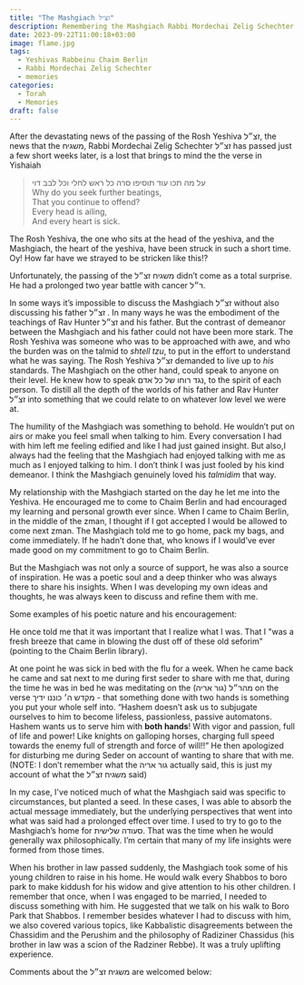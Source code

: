 ```yaml
---
title: "The Mashgiach זצ״ל"
description: Remembering the Mashgiach Rabbi Mordechai Zelig Schechter זצ״ל
date: 2023-09-22T11:00:18+03:00
image: flame.jpg
tags:
  - Yeshivas Rabbeinu Chaim Berlin
  - Rabbi Mordechai Zelig Schechter
  - memories
categories:
  - Torah
  - Memories
draft: false
---
```


After the devastating news of the passing of the Rosh Yeshiva זצ״ל, the news that the משגיח, Rabbi Mordechai Zelig Schechter זצ״ל has passed just a few short weeks later, is a lost that brings to mind the the verse in Yishaiah

> על מה תכו עוד תוסיפו סרה כל ראש לחלי וכל לבב דוי\
> Why do you seek further beatings, \
> That you continue to offend? \
> Every head is ailing, \
> And every heart is sick.

The Rosh Yeshiva, the one who sits at the head of the yeshiva, and the Mashgiach, the heart of the yeshiva, have been struck in such a short time. Oy! How far have we strayed to be stricken like this!?

Unfortunately, the passing of the משגיח זצ״ל didn’t come as a total surprise. He had a prolonged two year battle with cancer ר״ל.

In some ways it’s impossible to discuss the Mashgiach זצ״ל without also discussing his father זצ״ל . In many ways he was the embodiment of the teachings of Rav Hunter זצ״ל and his father. But the contrast of demeanor between the Mashgiach and his father could not have been more stark. The Rosh Yeshiva was someone who was to be approached with awe, and who the burden was on the talmid to _shtell tzu_, to put in the effort to understand what he was saying. The Rosh Yeshiva זצ״ל demanded to live up to _his_ standards. The Mashgiach on the other hand, could speak to anyone on their level. He knew how to speak נגד רוחו של כל אדם, to the spirit of each person. To distill all the depth of the worlds of his father and Rav Hunter זצ״ל into something that we could relate to on whatever low level we were at.

The humility of the Mashgiach was something to behold. He wouldn’t put on airs or make you feel small when talking to him. Every conversation I had with him left me feeling edified and like I had just gained insight. But also,I always had the feeling that the Mashgiach had enjoyed talking with me as much as I enjoyed talking to him. I don’t think I was just fooled by his kind demeanor. I think the Mashgiach genuinely loved his _talmidim_ that way.

My relationship with the Mashgiach started on the day he let me into the Yeshiva. He encouraged me to come to Chaim Berlin and had encouraged my learning and personal growth ever since. When I came to Chaim Berlin, in the middle of the zman, I thought if I got accepted I would be allowed to come next zman. The Mashgiach told me to go home, pack my bags, and come immediately. If he hadn’t done that, who knows if I would’ve ever made good on my commitment to go to Chaim Berlin.

But the Mashgiach was not only a source of support, he was also a source of inspiration. He was a poetic soul and a deep thinker who was always there to share his insights. When I was developing my own ideas and thoughts, he was always keen to discuss and refine them with me.

Some examples of his poetic nature and his encouragement:

He once told me that it was important that I realize what I was. That I "was a fresh breeze that came in blowing the dust off of these old seforim" (pointing to the Chaim Berlin library).

At one point he was sick in bed with the flu for a week. When he came back he came and sat next to me during first seder to share with me that, during the time he was in bed he was meditating on the מהר״ל (גור אריה) on the verse מקדש ה׳ כוננו ידיך - that something done with two hands is something you put your whole self into. “Hashem doesn’t ask us to subjugate ourselves to him to become lifeless, passionless, passive automatons. Hashem wants us to serve him with **both hands**! With vigor and passion, full of life and power! Like knights on galloping horses, charging full speed towards the enemy full of strength and force of will!!” He then apologized for disturbing me during Seder on account of wanting to share that with me. (NOTE: I don’t remember what the גור אריה actually said, this is just my account of what the משגיח זצ״ל said)

In my case, I've noticed much of what the Mashgiach said was specific to circumstances, but planted a seed. In these cases, I was able to absorb the actual message immediately, but the underlying perspectives that went into what was said had a prolonged effect over time. I used to try to go to the Mashgiach’s home for סעודה שלישית. That was the time when he would generally wax philosophically. I’m certain that many of my life insights were formed from those times.

When his brother in law passed suddenly, the Mashgiach took some of his young children to raise in his home. He would walk every Shabbos to boro park to make kiddush for his widow and give attention to his other children. I remember that once, when I was engaged to be married, I needed to discuss something with him. He suggested that we talk on his walk to Boro Park that Shabbos. I remember besides whatever I had to discuss with him, we also covered various topics, like Kabbalistic disagreements between the Chassidim and the Perushim and the philosophy of Radiziner Chassidus (his brother in law was a scion of the Radziner Rebbe). It was a truly uplifting experience.

Comments about the משגיח זצ״ל are welcomed below:

